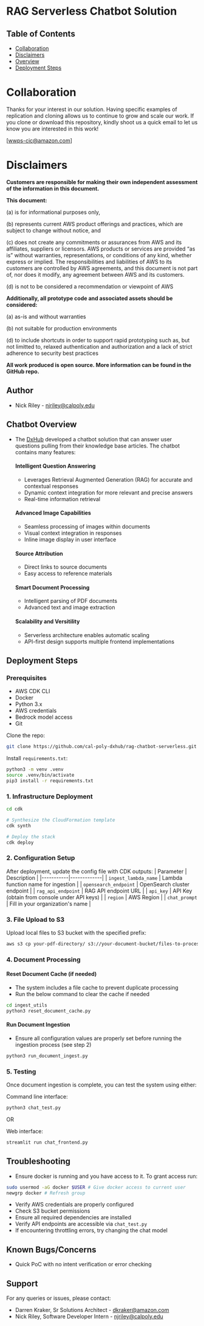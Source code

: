 # RAG Serverless Chatbot Solution


## Table of Contents
- [Collaboration](#collaboration)
- [Disclaimers](#disclaimers)
- [Overview](#chatbot-overview)
- [Deployment Steps](#deployment-steps)



# Collaboration
Thanks for your interest in our solution.  Having specific examples of replication and cloning allows us to continue to grow and scale our work. If you clone or download this repository, kindly shoot us a quick email to let us know you are interested in this work!

[wwps-cic@amazon.com] 

# Disclaimers

**Customers are responsible for making their own independent assessment of the information in this document.**

**This document:**

(a) is for informational purposes only, 

(b) represents current AWS product offerings and practices, which are subject to change without notice, and 

(c) does not create any commitments or assurances from AWS and its affiliates, suppliers or licensors. AWS products or services are provided “as is” without warranties, representations, or conditions of any kind, whether express or implied. The responsibilities and liabilities of AWS to its customers are controlled by AWS agreements, and this document is not part of, nor does it modify, any agreement between AWS and its customers. 

(d) is not to be considered a recommendation or viewpoint of AWS

**Additionally, all prototype code and associated assets should be considered:**

(a) as-is and without warranties

(b) not suitable for production environments

(d) to include shortcuts in order to support rapid prototyping such as, but not limitted to, relaxed authentication and authorization and a lack of strict adherence to security best practices

**All work produced is open source. More information can be found in the GitHub repo.**

## Author
- Nick Riley - njriley@calpoly.edu


## Chatbot Overview
- The [DxHub](https://dxhub.calpoly.edu/challenges/) developed a chatbot solution that can answer user questions pulling from their knowledge base articles. The chatbot contains many features: 

    #### Intelligent Question Answering
    - Leverages Retrieval Augmented Generation (RAG) for accurate and contextual responses
    - Dynamic context integration for more relevant and precise answers
    - Real-time information retrieval

    #### Advanced Image Capabilities
    - Seamless processing of images within documents
    - Visual context integration in responses
    - Inline image display in user interface

    #### Source Attribution
    - Direct links to source documents
    - Easy access to reference materials

    #### Smart Document Processing
    - Intelligent parsing of PDF documents
    - Advanced text and image extraction

    #### Scalability and Versitility
    - Serverless architecture enables automatic scaling
    - API-first design supports multiple frontend implementations

## Deployment Steps

### Prerequisites
- AWS CDK CLI
- Docker
- Python 3.x
- AWS credentials
- Bedrock model access
- Git

Clone the repo:
```bash
git clone https://github.com/cal-poly-dxhub/rag-chatbot-serverless.git
```

Install `requirements.txt`:
```bash
python3 -m venv .venv
source .venv/bin/activate
pip3 install -r requirements.txt
```

### 1. Infrastructure Deployment
```bash
cd cdk

# Synthesize the CloudFormation template
cdk synth

# Deploy the stack
cdk deploy
```

### 2. Configuration Setup
After deployment, update the config file with CDK outputs:
| Parameter | Description |
|-----------|-------------|
| `ingest_lambda_name` | Lambda function name for ingestion |
| `opensearch_endpoint` | OpenSearch cluster endpoint |
| `rag_api_endpoint` | RAG API endpoint URL |
| `api_key` | API Key (obtain from console under API keys) |
| `region` | AWS Region |
| `chat_prompt` | Fill in your organization's name |

### 3. File Upload to S3
Upload local files to S3 bucket with the specified prefix:
```bash
aws s3 cp your-pdf-directory/ s3://your-document-bucket/files-to-process/ --recursive
```

### 4. Document Processing

#### Reset Document Cache (if needed)
- The system includes a file cache to prevent duplicate processing
- Run the below command to clear the cache if needed

```bash
cd ingest_utils
python3 reset_document_cache.py
```

#### Run Document Ingestion
- Ensure all configuration values are properly set before running the ingestion process (see step 2)
```bash
python3 run_document_ingest.py
```

### 5. Testing
Once document ingestion is complete, you can test the system using either:

Command line interface:
```bash
python3 chat_test.py
```

OR

Web interface:
```bash
streamlit run chat_frontend.py
```


## Troubleshooting
- Ensure docker is running and you have access to it. To grant access run:
```bash
sudo usermod -aG docker $USER # Give docker access to current user
newgrp docker # Refresh group
```
- Verify AWS credentials are properly configured
- Check S3 bucket permissions
- Ensure all required dependencies are installed
- Verify API endpoints are accessible via `chat_test.py`
- If encountering throttling errors, try changing the chat model

## Known Bugs/Concerns
- Quick PoC with no intent verification or error checking

## Support
For any queries or issues, please contact:
- Darren Kraker, Sr Solutions Architect - dkraker@amazon.com
- Nick Riley, Software Developer Intern - njriley@calpoly.edu